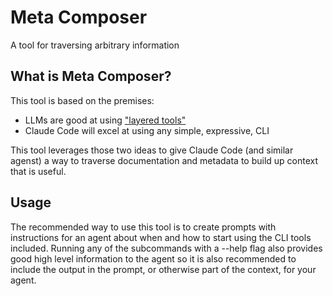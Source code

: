 # Meta Composer

A tool for traversing arbitrary information

## What is Meta Composer?

This tool is based on the premises:

- LLMs are good at using ["layered tools"](https://engineering.block.xyz/blog/build-mcp-tools-like-ogres-with-layers)
- Claude Code will excel at using any simple, expressive, CLI

This tool leverages those two ideas to give Claude Code (and similar agenst) a way to traverse documentation and metadata to build up context that is useful.

## Usage

The recommended way to use this tool is to create prompts with instructions for an agent about when and how to start using the CLI tools included. Running any of the subcommands with a --help flag also provides good high level information to the agent so it is also recommended to include the output in the prompt, or otherwise part of the context, for your agent.
